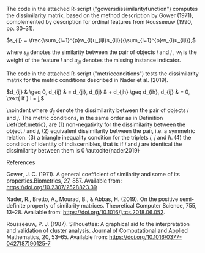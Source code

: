 The code in the attached R-script ("gowersdissimilarityfunction") computes the dissimilarity matrix, based on the method description by Gower (1971), complemented by description for ordinal features from Rousseeuw
(1990, pp. 30–31).  

$s_{ij} = \frac{\sum_{l=1}^{p}w_{l}u_{ijl}s_{ijl}}{\sum_{l=1}^{p}w_{l}u_{ijl}},$

where $s_{ij}$ denotes the similarity between the pair of objects $i$ and $j$ , $w_l$ is the weight of the feature $l$ and $u_{ijl}$ denotes the missing instance indicator.

The code in the attached R-script ("metricconditions")  tests the dissimilarity matrix for the metric conditions described in Nader et al. (2019). 

$d_{ij} & \geq 0, d_{ij} & = d_{ji},  d_{ij} & + d_{jh} \geq d_{ih},  d_{ij} & = 0, \text{ if } i = j,$

\noindent where $d_{ij}$ denote the dissimilarity between the pair of objects $i$ and $j$. The metric conditions, in the same order as in Definition \ref{def:metric}, are (1) non-negativity for the dissimilarity between the object $i$ and $j$, (2) equivalent dissimilarity between the pair, i.e. a symmetric relation. (3) a triangle inequality condition for the triplets $i$, $j$ and $h$. (4) the condition of identity of indiscernibles, that is if $i$ and $j$ are identical the dissimilarity between them is 0 \autocite{nader2019}

References 

Gower, J. C. (1971). A general coefficient of similarity and some of its properties.Biometrics, 27, 857. Available from: https://doi.org/10.2307/2528823.39

Nader, R., Bretto, A., Mourad, B., & Abbas, H. (2019). On the positive semi-definite property of similarity matrices. Theoretical Computer Science, 755, 13–28. Available from: https://doi.org/10.1016/j.tcs.2018.06.052.

Rousseeuw, P. J. (1987). Silhouettes: A graphical aid to the interpretation and validation of cluster analysis. Journal of Computational and Applied Mathematics, 20, 53–65. Available from: https://doi.org/10.1016/0377-0427(87)90125-7
